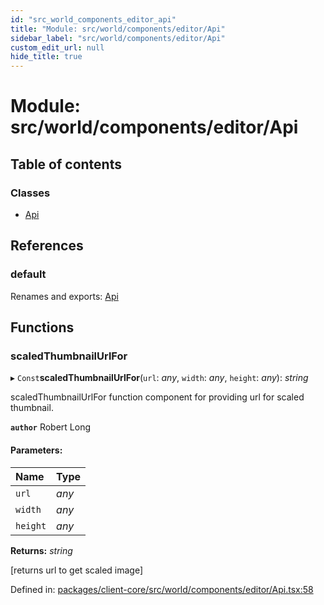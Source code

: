 ```yaml
---
id: "src_world_components_editor_api"
title: "Module: src/world/components/editor/Api"
sidebar_label: "src/world/components/editor/Api"
custom_edit_url: null
hide_title: true
---
```


# Module: src/world/components/editor/Api

## Table of contents

### Classes

- [Api](../classes/src_world_components_editor_api.api.md)

## References

### default

Renames and exports: [Api](../classes/src_world_components_editor_api.api.md)

## Functions

### scaledThumbnailUrlFor

▸ `Const`**scaledThumbnailUrlFor**(`url`: *any*, `width`: *any*, `height`: *any*): *string*

scaledThumbnailUrlFor function component for providing url for scaled thumbnail.

**`author`** Robert Long

#### Parameters:

Name | Type |
:------ | :------ |
`url` | *any* |
`width` | *any* |
`height` | *any* |

**Returns:** *string*

[returns url to get scaled image]

Defined in: [packages/client-core/src/world/components/editor/Api.tsx:58](https://github.com/xr3ngine/xr3ngine/blob/673ad6a5f/packages/client-core/src/world/components/editor/Api.tsx#L58)
